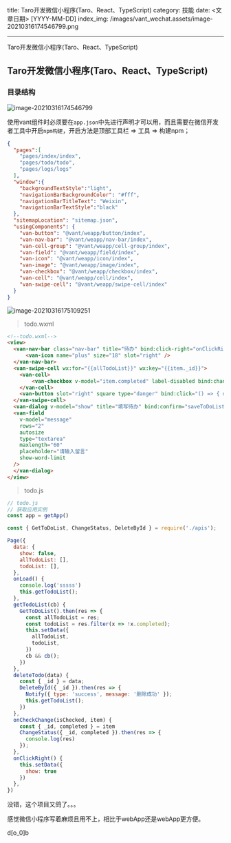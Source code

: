 title: Taro开发微信小程序(Taro、React、TypeScript)
category: 技能
date: <文章日期> [YYYY-MM-DD]
index_img: /images/vant_wechat.assets/image-20210316174546799.png

---

Taro开发微信小程序(Taro、React、TypeScript)

<!--more-->

## Taro开发微信小程序(Taro、React、TypeScript)

### 目录结构

![image-20210316174546799](/images/vant_wechat.assets/image-20210316174546799.png)

使用vant组件时必须要在`app.json`中先进行声明才可以用，而且需要在微信开发者工具中开启`npm构建`，开启方法是顶部工具栏 => 工具 => 构建npm；

```json
{
  "pages":[
    "pages/index/index",
    "pages/todo/todo",
    "pages/logs/logs"
  ],
  "window":{
    "backgroundTextStyle":"light",
    "navigationBarBackgroundColor": "#fff",
    "navigationBarTitleText": "Weixin",
    "navigationBarTextStyle":"black"
  },
  "sitemapLocation": "sitemap.json",
  "usingComponents": {
    "van-button": "@vant/weapp/button/index",
    "van-nav-bar": "@vant/weapp/nav-bar/index",
    "van-cell-group": "@vant/weapp/cell-group/index",
    "van-field": "@vant/weapp/field/index",
    "van-icon": "@vant/weapp/icon/index",
    "van-image": "@vant/weapp/image/index",
    "van-checkbox": "@vant/weapp/checkbox/index",
    "van-cell": "@vant/weapp/cell/index",
    "van-swipe-cell": "@vant/weapp/swipe-cell/index"
  }
}

```



![image-20210316175109251](/images/vant_wechat.assets/image-20210316175109251.png)

> todo.wxml

```html
<!--todo.wxml-->
<view>
  <van-nav-bar class="nav-bar" title="待办" bind:click-right="onClickRight">
      <van-icon name="plus" size="18" slot="right" />
  </van-nav-bar>
  <van-swipe-cell wx:for="{{allTodoList}}" wx:key="{{item._id}}">
    <van-cell>
        <van-checkbox v-model="item.completed" label-disabled bind:change="(isChecked) => { onCheckChange(isChecked, item) }" >{{item.content}}</van-checkbox>
    </van-cell>
    <van-button slot="right" square type="danger" bind:click="() => { deleteTodo(item) }" text="删除" />
  </van-swipe-cell>
  <van-dialog v-model="show" title="填写待办" bind:confirm="saveToDoList" show-cancel-button show-confirm-button>
  <van-field
    v-model="message"
    rows="2"
    autosize
    type="textarea"
    maxlength="60"
    placeholder="请输入留言"
    show-word-limit
  />
  </van-dialog>
</view>

```

> todo.js

```js
// todo.js
// 获取应用实例
const app = getApp()

const { GetToDoList, ChangeStatus, DeleteById } = require('./apis');

Page({
  data: {
    show: false,
    allTodoList: [],
    todoList: [],
  },
  onLoad() {
    console.log('sssss')
    this.getTodoList();
  },
  getTodoList(cb) {
    GetToDoList().then(res => {
      const allTodoList = res;
      const todoList = res.filter(x => !x.completed);
      this.setData({
        allTodoList,
        todoList,
      })
      cb && cb();
    })
  },
  deleteTodo(data) {
    const { _id } = data;
    DeleteById({ _id }).then(res => {
      Notify({ type: 'success', message: '删除成功' });
      this.getTodoList();
    })
  },
  onCheckChange(isChecked, item) {
    const { _id, completed } = item
    ChangeStatus({ _id, completed }).then(res => {
      console.log(res)
    });
  },
  onClickRight() {
    this.setData({
      show: true
    })
  },
})

```





没错，这个项目又鸽了。。。

感觉微信小程序写着麻烦且用不上，相比于webApp还是webApp更方便。

d[o_0]b